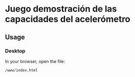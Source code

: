 # Juego demostración de las capacidades del acelerómetro

## Usage

### Desktop

In your browser, open the file:

    /www/index.html

